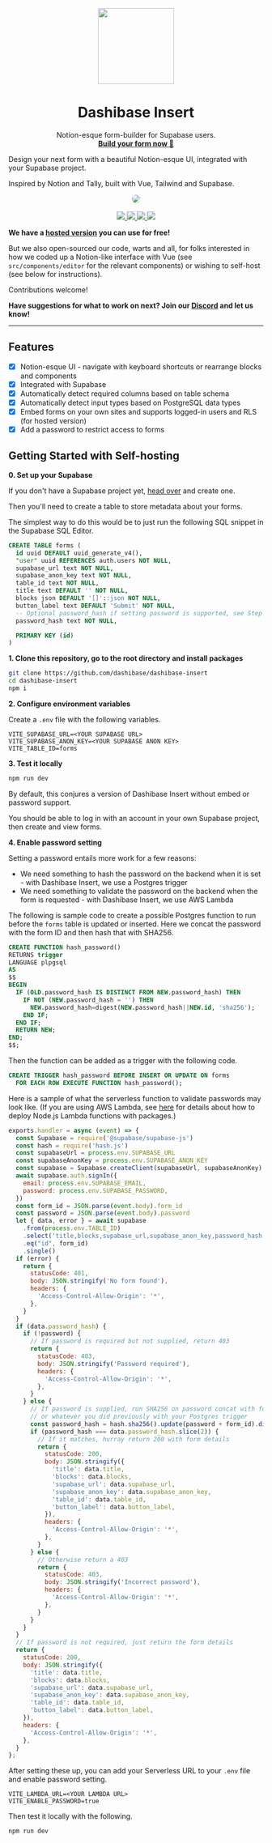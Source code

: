<p align="center">
<img width="150" src="./assets/dashibase-logo.png"/>
<h1 align="center"><b>Dashibase Insert</b></h1>
<p align="center">
  Notion-esque form-builder for Supabase users.
    <br />
    <a href="https://dashibase.com/insert"><strong>Build your form now 📜</strong></a>
  </p>
</p>

Design your next form with a beautiful Notion-esque UI, integrated with your Supabase project.

Inspired by Notion and Tally, built with Vue, Tailwind and Supabase.

<p align="center">
  <img src="./assets/dashibase-insert.png" style="border-radius: 10px;" />
  <br />
  <br />
  <a href="https://dashibase.com/insert">
    <img src="https://img.shields.io/badge/It's%20free!-Sign%20up-%2322c55e" />
  </a>
  <a href="https://twitter.com/dashibase">
    <img src="https://img.shields.io/badge/Twitter-00acee?logo=twitter&logoColor=white" />
  </a>
  <a href="https://discord.gg/CqgZGh4ZA8">
    <img src="https://img.shields.io/badge/Discord-5865F2?logo=discord&logoColor=white" />
  </a>
  <img src="https://img.shields.io/github/license/dashibase/dashibase-insert" />
  <br />
</p>

**We have a [hosted version](https://dashibase.com/insert) you can use for free!**

But we also open-sourced our code, warts and all, for folks interested in how we coded up a Notion-like interface with Vue (see `src/components/editor` for the relevant components) or wishing to self-host (see below for instructions).

Contributions welcome!

**Have suggestions for what to work on next? Join our [Discord](https://discord.gg/qwMRgaChRx) and let us know!**

---

## Features

- [x] Notion-esque UI - navigate with keyboard shortcuts or rearrange blocks and components
- [x] Integrated with Supabase
- [x] Automatically detect required columns based on table schema
- [x] Automatically detect input types based on PostgreSQL data types
- [x] Embed forms on your own sites and supports logged-in users and RLS (for hosted version)
- [x] Add a password to restrict access to forms

## Getting Started with Self-hosting

**0. Set up your Supabase**

If you don't have a Supabase project yet, [head over](https://supabase.com) and create one.

Then you'll need to create a table to store metadata about your forms.

The simplest way to do this would be to just run the following SQL snippet in the Supabase SQL Editor.

```sql
CREATE TABLE forms (
  id uuid DEFAULT uuid_generate_v4(),
  "user" uuid REFERENCES auth.users NOT NULL,
  supabase_url text NOT NULL,
  supabase_anon_key text NOT NULL,
  table_id text NOT NULL,
  title text DEFAULT '' NOT NULL,
  blocks json DEFAULT '[]'::json NOT NULL,
  button_label text DEFAULT 'Submit' NOT NULL,
  -- Optional password_hash if setting password is supported, see Step 4
  password_hash text NOT NULL,

  PRIMARY KEY (id)
)
```

**1. Clone this repository, go to the root directory and install packages**

```bash
git clone https://github.com/dashibase/dashibase-insert
cd dashibase-insert
npm i
```

**2. Configure environment variables**

Create a `.env` file with the following variables.

```
VITE_SUPABASE_URL=<YOUR SUPABASE URL>
VITE_SUPABASE_ANON_KEY=<YOUR SUPABASE ANON KEY>
VITE_TABLE_ID=forms
```

**3. Test it locally**

```bash
npm run dev
```

By default, this conjures a version of Dashibase Insert without embed or password support.

You should be able to log in with an account in your own Supabase project, then create and view forms.

**4. Enable password setting**

Setting a password entails more work for a few reasons:

- We need something to hash the password on the backend when it is set - with Dashibase Insert, we use a Postgres trigger
- We need something to validate the password on the backend when the form is requested - with Dashibase Insert, we use AWS Lambda

The following is sample code to create a possible Postgres function to run before the `forms` table is updated or inserted. Here we concat the password with the form ID and then hash that with SHA256.

```sql
CREATE FUNCTION hash_password()
RETURNS trigger
LANGUAGE plpgsql
AS
$$
BEGIN
  IF (OLD.password_hash IS DISTINCT FROM NEW.password_hash) THEN
    IF NOT (NEW.password_hash = '') THEN
      NEW.password_hash=digest(NEW.password_hash||NEW.id, 'sha256');
    END IF;
  END IF;
  RETURN NEW;
END;
$$;
```

Then the function can be added as a trigger with the following code.

```sql
CREATE TRIGGER hash_password BEFORE INSERT OR UPDATE ON forms
  FOR EACH ROW EXECUTE FUNCTION hash_password();
```

Here is a sample of what the serverless function to validate passwords may look like. (If you are using AWS Lambda, see [here](https://docs.aws.amazon.com/lambda/latest/dg/nodejs-package.html) for details about how to deploy Node.js Lambda functions with packages.)

```js
exports.handler = async (event) => {
  const Supabase = require('@supabase/supabase-js')
  const hash = require('hash.js')
  const supabaseUrl = process.env.SUPABASE_URL
  const supabaseAnonKey = process.env.SUPABASE_ANON_KEY
  const supabase = Supabase.createClient(supabaseUrl, supabaseAnonKey)
  await supabase.auth.signIn({
    email: process.env.SUPABASE_EMAIL,
    password: process.env.SUPABASE_PASSWORD,
  })
  const form_id = JSON.parse(event.body).form_id
  const password = JSON.parse(event.body).password
  let { data, error } = await supabase
    .from(process.env.TABLE_ID)
    .select('title,blocks,supabase_url,supabase_anon_key,password_hash,button_label,table_id')
    .eq("id", form_id)
    .single()
  if (error) {
    return {
      statusCode: 401,
      body: JSON.stringify('No form found'),
      headers: {
        'Access-Control-Allow-Origin': '*',
      },
    }
  }
  if (data.password_hash) {
    if (!password) {
      // If password is required but not supplied, return 403  
      return {
        statusCode: 403,
        body: JSON.stringify('Password required'),
        headers: {
          'Access-Control-Allow-Origin': '*',
        },
      }
    } else {
      // If password is supplied, run SHA256 on password concat with form ID,
      // or whatever you did previously with your Postgres trigger
      const password_hash = hash.sha256().update(password + form_id).digest('hex')
      if (password_hash === data.password_hash.slice(2)) {
        // If it matches, hurray return 200 with form details
        return {
          statusCode: 200,
          body: JSON.stringify({
            'title': data.title,
            'blocks': data.blocks,
            'supabase_url': data.supabase_url,
            'supabase_anon_key': data.supabase_anon_key,
            'table_id': data.table_id,
            'button_label': data.button_label,
          }),
          headers: {
            'Access-Control-Allow-Origin': '*',
          },
        }
      } else {
        // Otherwise return a 403
        return {
          statusCode: 403,
          body: JSON.stringify('Incorrect password'),
          headers: {
            'Access-Control-Allow-Origin': '*',
          },
        }
      }
    }
  }
  // If password is not required, just return the form details   
  return {
    statusCode: 200,
    body: JSON.stringify({
      'title': data.title,
      'blocks': data.blocks,
      'supabase_url': data.supabase_url,
      'supabase_anon_key': data.supabase_anon_key,
      'table_id': data.table_id,
      'button_label': data.button_label,
    }),
    headers: {
      'Access-Control-Allow-Origin': '*',
    },
  }
};
```

After setting these up, you can add your Serverless URL to your `.env` file and enable password setting.

```
VITE_LAMBDA_URL=<YOUR LAMBDA URL>
VITE_ENABLE_PASSWORD=true
```

Then test it locally with the following.

```bash
npm run dev
```
